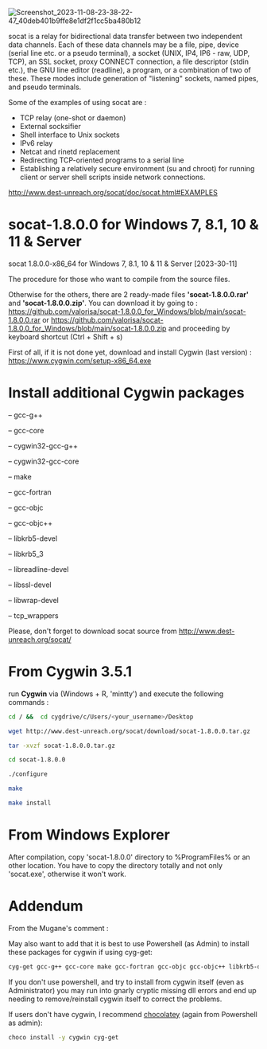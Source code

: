 ![Screenshot_2023-11-08-23-38-22-47_40deb401b9ffe8e1df2f1cc5ba480b12](https://github.com/valorisa/socat-1.7.4.4_for_Windows/assets/13067566/c562ce4c-64e6-463b-8863-e9dd8e30d053)

socat is a relay for bidirectional data transfer between two independent data
channels. Each of these data channels may be a file, pipe, device (serial line
etc. or a pseudo terminal), a socket (UNIX, IP4, IP6 - raw, UDP, TCP), an
SSL socket, proxy CONNECT connection, a file descriptor (stdin etc.), the GNU
line editor (readline), a program, or a combination of two of these.
These modes include generation of "listening" sockets, named pipes, and pseudo
terminals.

Some of the examples of using socat are :

- TCP relay (one-shot or daemon)
- External socksifier
- Shell interface to Unix sockets
- IPv6 relay
- Netcat and rinetd replacement
- Redirecting TCP-oriented programs to a serial line
- Establishing a relatively secure environment (su and chroot) for running client or server shell scripts inside network connections.

 <http://www.dest-unreach.org/socat/doc/socat.html#EXAMPLES>
  
# socat-1.8.0.0 for Windows 7, 8.1, 10 & 11 & Server

socat 1.8.0.0-x86_64 for Windows 7, 8.1, 10 & 11 & Server
[2023-30-11]

The procedure for those who want to compile from the source files.

Otherwise for the others, there are 2 ready-made files **'socat-1.8.0.0.rar'** and **'socat-1.8.0.0.zip'**.
You can download it by going to : <https://github.com/valorisa/socat-1.8.0.0_for_Windows/blob/main/socat-1.8.0.0.rar> or <https://github.com/valorisa/socat-1.8.0.0_for_Windows/blob/main/socat-1.8.0.0.zip> and proceeding by keyboard shortcut (Ctrl + Shift + s)

First of all, if it is not done yet, download and install Cygwin (last version) : <https://www.cygwin.com/setup-x86_64.exe>

Install additional Cygwin packages
==================================

– gcc-g++

– gcc-core

– cygwin32-gcc-g++

– cygwin32-gcc-core

– make

– gcc-fortran

– gcc-objc

– gcc-objc++

– libkrb5-devel

– libkrb5_3

– libreadline-devel

– libssl-devel

– libwrap-devel

– tcp_wrappers

Please, don't forget to download socat source from <http://www.dest-unreach.org/socat/>

From Cygwin 3.5.1
=================

run **Cygwin** via (Windows + R, 'mintty')  and execute the following commands :

```bash
cd / &&  cd cygdrive/c/Users/<your_username>/Desktop

wget http://www.dest-unreach.org/socat/download/socat-1.8.0.0.tar.gz

tar -xvzf socat-1.8.0.0.tar.gz

cd socat-1.8.0.0

./configure

make

make install
```

From Windows Explorer
=====================

After compilation, copy 'socat-1.8.0.0' directory to %ProgramFiles% or an other location. You have to copy the directory totally and not only 'socat.exe', otherwise it won't work.

Addendum
========

From the Mugane's comment :

May also want to add that it is best to use Powershell (as Admin) to install these packages for cygwin if using cyg-get:

```bash
cyg-get gcc-g++ gcc-core make gcc-fortran gcc-objc gcc-objc++ libkrb5-devel libkrb5_3 libreadline-devel libssl-devel libwrap-devel tcp_wrappers
```

If you don't use powershell, and try to install from cygwin itself (even as Administrator) you may run into gnarly cryptic missing dll errors and end up needing to remove/reinstall cygwin itself to correct the problems.

If users don't have cygwin, I recommend [chocolatey](https://chocolatey.org/install) (again from Powershell as admin):

```bash
choco install -y cygwin cyg-get
```
